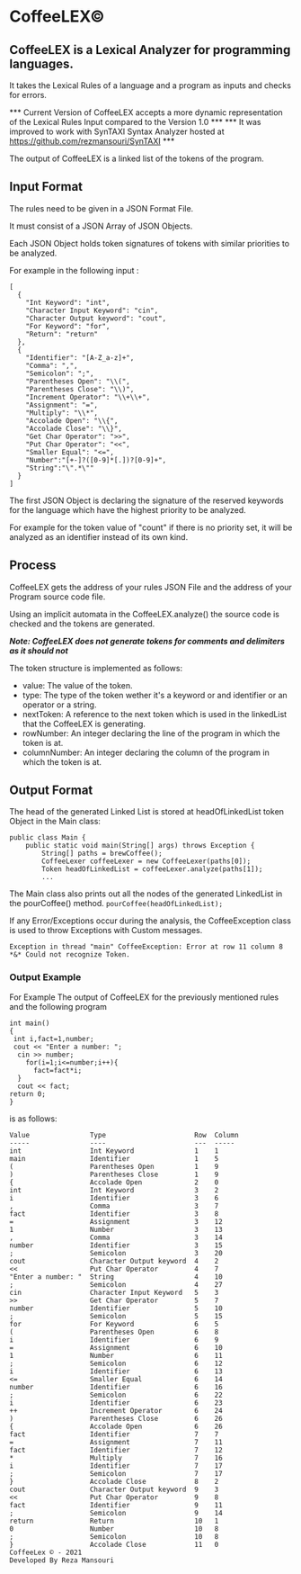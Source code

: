 # CoffeeLEX©
## CoffeeLEX is a Lexical Analyzer for programming languages.
It takes the Lexical Rules of a language and a program as inputs and checks for errors.

*** Current Version of CoffeeLEX accepts a more dynamic representation of the Lexical Rules Input compared to the Version 1.0 ***
*** It was improved to work with SynTAXI Syntax Analyzer hosted at https://github.com/rezmansouri/SynTAXI ***

The output of CoffeeLEX is a linked list of the tokens of the program.
## Input Format
The rules need to be given in a JSON Format File.

It must consist of a JSON Array of JSON Objects.

Each JSON Object  holds token signatures of tokens with similar priorities to be analyzed.

For example in the following input :

```
[
  {
    "Int Keyword": "int",
    "Character Input Keyword": "cin",
    "Character Output keyword": "cout",
    "For Keyword": "for",
    "Return": "return"
  },
  {
    "Identifier": "[A-Z_a-z]+",
    "Comma": ",",
    "Semicolon": ";",
    "Parentheses Open": "\\(",
    "Parentheses Close": "\\)",
    "Increment Operator": "\\+\\+",
    "Assignment": "=",
    "Multiply": "\\*",
    "Accolade Open": "\\{",
    "Accolade Close": "\\}",
    "Get Char Operator": ">>",
    "Put Char Operator": "<<",
    "Smaller Equal": "<=",
    "Number":"[+-]?([0-9]*[.])?[0-9]+",
    "String":"\".*\""
  }
]
```

The first JSON Object is declaring the signature of the reserved keywords for the language which have the highest priority to be analyzed.

For example for the token value of "count" if there is no priority set, it will be analyzed as an identifier instead of its own kind.
## Process

CoffeeLEX gets the address of your rules JSON File and the address of your Program source code file.

Using an implicit automata in the CoffeeLEX.analyze() the source code is checked and the tokens are generated.

***Note: CoffeeLEX does not generate tokens for comments and delimiters as it should not***

The token structure is implemented as follows:

* value:         The value of the token.
* type:          The type of the token wether it's a keyword or and identifier or an operator or a string.
* nextToken:     A reference to the next token which is used in the linkedList that the CoffeeLEX is generating.
* rowNumber:     An integer declaring the line of the program in which the token is at.
* columnNumber:  An integer declaring the column of the program in which the token is at.

## Output Format

The head of the generated Linked List is stored at headOfLinkedList token Object in the Main class:

```
public class Main {
    public static void main(String[] args) throws Exception {
        String[] paths = brewCoffee();
        CoffeeLexer coffeeLexer = new CoffeeLexer(paths[0]);
        Token headOfLinkedList = coffeeLexer.analyze(paths[1]);
        ...
```
The Main class also prints out all the nodes of the generated LinkedList in the pourCoffee() method.
`
 pourCoffee(headOfLinkedList);
`

If any Error/Exceptions occur during the analysis, the CoffeeException class is used to throw Exceptions with Custom messages.

`
Exception in thread "main" CoffeeException: Error at row 11 column 8	*&*
Could not recognize Token.
`

### Output Example

For Example The output of CoffeeLEX for the previously mentioned rules and the following program
```
int main()
{
 int i,fact=1,number;
 cout << "Enter a number: ";
  cin >> number;
    for(i=1;i<=number;i++){
      fact=fact*i;
  }
  cout << fact;
return 0;
}
```
is as follows:
```
Value               Type                      Row  Column  
-----               ----                      ---  -----   
int                 Int Keyword               1    1       
main                Identifier                1    5       
(                   Parentheses Open          1    9       
)                   Parentheses Close         1    9       
{                   Accolade Open             2    0       
int                 Int Keyword               3    2       
i                   Identifier                3    6       
,                   Comma                     3    7       
fact                Identifier                3    8       
=                   Assignment                3    12      
1                   Number                    3    13      
,                   Comma                     3    14      
number              Identifier                3    15      
;                   Semicolon                 3    20      
cout                Character Output keyword  4    2       
<<                  Put Char Operator         4    7       
"Enter a number: "  String                    4    10      
;                   Semicolon                 4    27      
cin                 Character Input Keyword   5    3       
>>                  Get Char Operator         5    7       
number              Identifier                5    10      
;                   Semicolon                 5    15      
for                 For Keyword               6    5       
(                   Parentheses Open          6    8       
i                   Identifier                6    9       
=                   Assignment                6    10      
1                   Number                    6    11      
;                   Semicolon                 6    12      
i                   Identifier                6    13      
<=                  Smaller Equal             6    14      
number              Identifier                6    16      
;                   Semicolon                 6    22      
i                   Identifier                6    23      
++                  Increment Operator        6    24      
)                   Parentheses Close         6    26      
{                   Accolade Open             6    26      
fact                Identifier                7    7       
=                   Assignment                7    11      
fact                Identifier                7    12      
*                   Multiply                  7    16      
i                   Identifier                7    17      
;                   Semicolon                 7    17      
}                   Accolade Close            8    2       
cout                Character Output keyword  9    3       
<<                  Put Char Operator         9    8       
fact                Identifier                9    11      
;                   Semicolon                 9    14      
return              Return                    10   1       
0                   Number                    10   8       
;                   Semicolon                 10   8       
}                   Accolade Close            11   0       
CoffeeLex © - 2021
Developed By Reza Mansouri
```